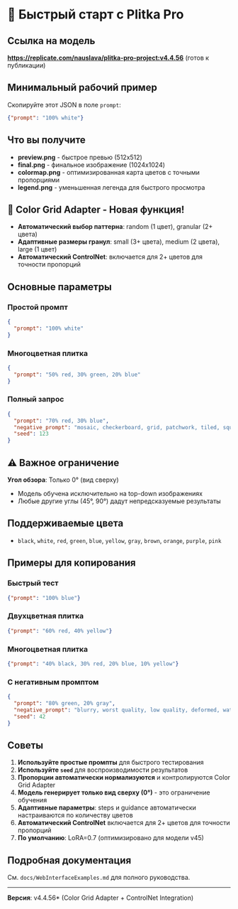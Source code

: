 # 🚀 Быстрый старт с Plitka Pro

## Ссылка на модель
**https://replicate.com/nauslava/plitka-pro-project:v4.4.56** (готов к публикации)

## Минимальный рабочий пример

Скопируйте этот JSON в поле `prompt`:

```json
{"prompt": "100% white"}
```

## Что вы получите
- **preview.png** - быстрое превью (512x512)
- **final.png** - финальное изображение (1024x1024)  
- **colormap.png** - оптимизированная карта цветов с точными пропорциями
- **legend.png** - уменьшенная легенда для быстрого просмотра

## 🎨 Color Grid Adapter - Новая функция!
- **Автоматический выбор паттерна**: random (1 цвет), granular (2+ цвета)
- **Адаптивные размеры гранул**: small (3+ цвета), medium (2 цвета), large (1 цвет)
- **Автоматический ControlNet**: включается для 2+ цветов для точности пропорций

## Основные параметры

### Простой промпт
```json
{
  "prompt": "100% white"
}
```

### Многоцветная плитка
```json
{
  "prompt": "50% red, 30% green, 20% blue"
}
```

### Полный запрос
```json
{
  "prompt": "70% red, 30% blue",
  "negative_prompt": "mosaic, checkerboard, grid, patchwork, tiled, square blocks, seams, borders, rectangles, collage",
  "seed": 123
}
```

## ⚠️ Важное ограничение

**Угол обзора**: Только 0° (вид сверху)
- Модель обучена исключительно на top-down изображениях
- Любые другие углы (45°, 90°) дадут непредсказуемые результаты

## Поддерживаемые цвета
- `black`, `white`, `red`, `green`, `blue`, `yellow`, `gray`, `brown`, `orange`, `purple`, `pink`

## Примеры для копирования

### Быстрый тест
```json
{"prompt": "100% blue"}
```

### Двухцветная плитка
```json
{"prompt": "60% red, 40% yellow"}
```

### Многоцветная плитка
```json
{"prompt": "40% black, 30% red, 20% blue, 10% yellow"}
```

### С негативным промптом
```json
{
  "prompt": "80% green, 20% gray",
  "negative_prompt": "blurry, worst quality, low quality, deformed, watermark",
  "seed": 42
}
```

## Советы
1. **Используйте простые промпты** для быстрого тестирования
2. **Используйте `seed`** для воспроизводимости результатов
3. **Пропорции автоматически нормализуются** и контролируются Color Grid Adapter
4. **Модель генерирует только вид сверху (0°)** - это ограничение обучения
5. **Адаптивные параметры**: steps и guidance автоматически настраиваются по количеству цветов
6. **Автоматический ControlNet** включается для 2+ цветов для точности пропорций
7. **По умолчанию**: LoRA=0.7 (оптимизировано для модели v45)

## Подробная документация
См. `docs/WebInterfaceExamples.md` для полного руководства.

---

**Версия**: v4.4.56* (Color Grid Adapter + ControlNet Integration)
